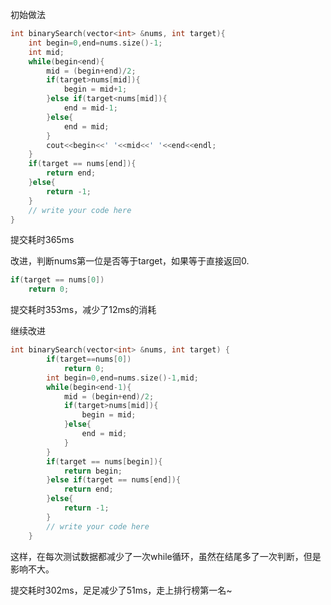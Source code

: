 初始做法

```c++
int binarySearch(vector<int> &nums, int target){
    int begin=0,end=nums.size()-1;
    int mid;
    while(begin<end){
        mid = (begin+end)/2;
        if(target>nums[mid]){
            begin = mid+1;
        }else if(target<nums[mid]){
            end = mid-1;
        }else{
        	end = mid;
		}
        cout<<begin<<' '<<mid<<' '<<end<<endl;
    }
    if(target == nums[end]){
        return end;
    }else{
        return -1;
    }
    // write your code here
}
```

提交耗时365ms

改进，判断nums第一位是否等于target，如果等于直接返回0.

```c++
if(target == nums[0])
	return 0;
```

提交耗时353ms，减少了12ms的消耗

继续改进

```c++
int binarySearch(vector<int> &nums, int target) {
        if(target==nums[0])
            return 0;
        int begin=0,end=nums.size()-1,mid;
        while(begin<end-1){
            mid = (begin+end)/2;
            if(target>nums[mid]){
                begin = mid;
            }else{
                end = mid;
            }
        }
        if(target == nums[begin]){
            return begin;
        }else if(target == nums[end]){
            return end;
        }else{
            return -1;
        }
        // write your code here
    }
```

这样，在每次测试数据都减少了一次while循环，虽然在结尾多了一次判断，但是影响不大。

提交耗时302ms，足足减少了51ms，走上排行榜第一名~ 